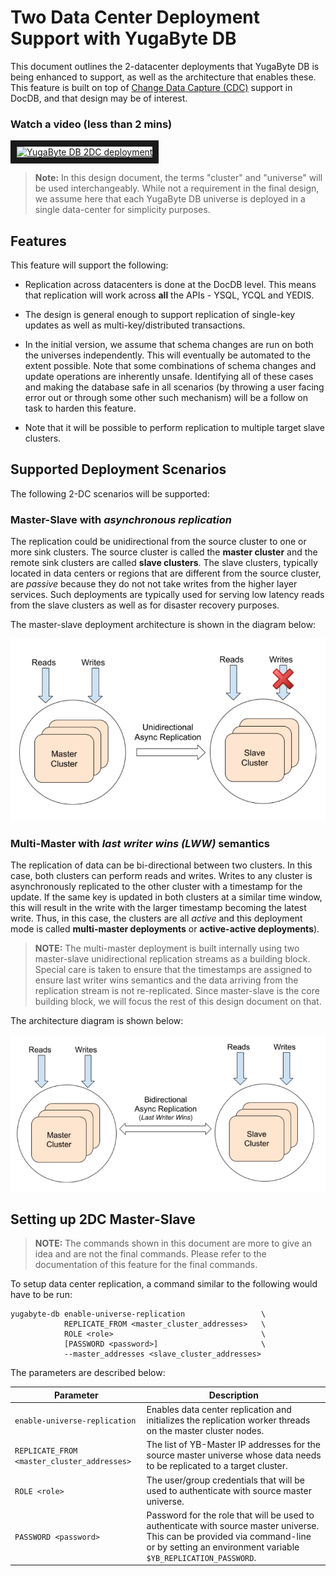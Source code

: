 # Two Data Center Deployment Support with YugaByte DB

This document outlines the 2-datacenter deployments that YugaByte DB is being enhanced to support, as well as the architecture that enables these. This feature is built on top of [Change Data Capture (CDC)](https://github.com/YugaByte/yugabyte-db/blob/master/architecture/design/docdb-change-data-capture.md) support in DocDB, and that design may be of interest.

### Watch a video (less than 2 mins)
<a href="http://www.youtube.com/watch?feature=player_embedded&v=2quaIAKBATk" target="_blank">
  <img src="http://img.youtube.com/vi/2quaIAKBATk/0.jpg" alt="YugaByte DB 2DC deployment" width="240" height="180" border="10" />
</a>


> **Note:** In this design document, the terms "cluster" and "universe" will be used interchangeably. While not a requirement in the final design, we assume here that each YugaByte DB universe is deployed in a single data-center for simplicity purposes.

## Features

This feature will support the following:

* Replication across datacenters is done at the DocDB level. This means that replication will work across **all** the APIs - YSQL, YCQL and YEDIS.

* The design is general enough to support replication of single-key updates as well as multi-key/distributed transactions.

* In the initial version, we assume that schema changes are run on both the universes independently. This will eventually be automated to the extent possible. Note that some combinations of schema changes and update operations are inherently unsafe. Identifying all of these cases and making the database safe in all scenarios (by throwing a user facing error out or through some other such mechanism) will be a follow on task to harden this feature.

* Note that it will be possible to perform replication to multiple target slave clusters. 

## Supported Deployment Scenarios

The following 2-DC scenarios will be supported:

### Master-Slave with *asynchronous replication*

The replication could be unidirectional from the source cluster to one or more sink clusters. The source cluster is called the **master cluster** and the remote sink clusters are called **slave clusters**. The slave clusters, typically located in data centers or regions that are different from the source cluster, are *passive* because they do not not take writes from the higher layer services. Such deployments are typically used for serving low latency reads from the slave clusters as well as for disaster recovery purposes.

The master-slave deployment architecture is shown in the diagram below:

![2DC master-slave deployment](https://github.com/YugaByte/yugabyte-db/raw/master/architecture/design/images/2DC-master-slave-deployment.png)

### Multi-Master with *last writer wins (LWW)* semantics

The replication of data can be bi-directional between two clusters. In this case, both clusters can perform reads and writes. Writes to any cluster is asynchronously replicated to the other cluster with a timestamp for the update. If the same key is updated in both clusters at a similar time window, this will result in the write with the larger timestamp becoming the latest write. Thus, in this case, the clusters are all *active* and this deployment mode is called **multi-master deployments** or **active-active deployments**).

> **NOTE:** The multi-master deployment is built internally using two master-slave unidirectional replication streams as a building block. Special care is taken to ensure that the timestamps are assigned to ensure last writer wins semantics and the data arriving from the replication stream is not re-replicated. Since master-slave is the core building block, we will focus the rest of this design document on that.


The architecture diagram is shown below:

![2DC multi-master deployment](https://github.com/YugaByte/yugabyte-db/raw/master/architecture/design/images/2DC-multi-master-deployment.png)



## Setting up 2DC Master-Slave

> **NOTE:** The commands shown in this document are more to give an idea and are not the final commands. Please refer to the documentation of this feature for the final commands.

To setup data center replication, a command similar to the following would have to be run:

```
yugabyte-db enable-universe-replication                 \
            REPLICATE_FROM <master_cluster_addresses>   \
            ROLE <role>                                 \
            [PASSWORD <password>]                       \
            --master_addresses <slave_cluster_addresses>
```

The parameters are described below:

| Parameter                      | Description |
| ------------------------------ | ------------- |
| `enable-universe-replication`  | Enables data center replication and initializes the replication worker threads on the master cluster nodes.  |
| `REPLICATE_FROM <master_cluster_addresses>`  | The list of YB-Master IP addresses for the source master universe whose data needs to be replicated to a target cluster.  |
| `ROLE <role>`  | The user/group credentials that will be used to authenticate with source master universe.  |
| `PASSWORD <password>`  | Password for the role that will be used to authenticate with source master universe. This can be provided via command-line or by setting an environment variable `$YB_REPLICATION_PASSWORD`.  |



